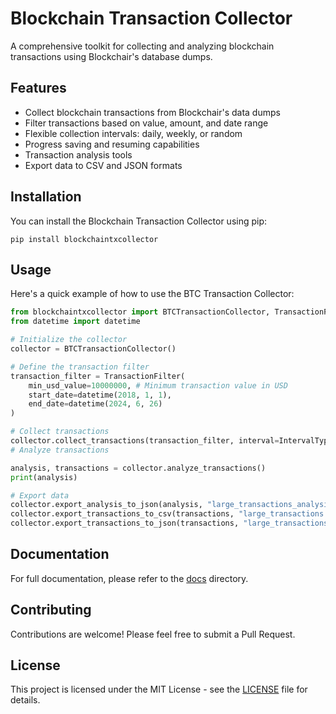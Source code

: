 # Blockchain Transaction Collector

A comprehensive toolkit for collecting and analyzing blockchain transactions using Blockchair's database dumps.

## Features

- Collect blockchain transactions from Blockchair's data dumps
- Filter transactions based on value, amount, and date range
- Flexible collection intervals: daily, weekly, or random
- Progress saving and resuming capabilities
- Transaction analysis tools
- Export data to CSV and JSON formats

## Installation

You can install the Blockchain Transaction Collector using pip:

```
pip install blockchaintxcollector
```

## Usage

Here's a quick example of how to use the BTC Transaction Collector:

```python
from blockchaintxcollector import BTCTransactionCollector, TransactionFilter, IntervalType
from datetime import datetime

# Initialize the collector
collector = BTCTransactionCollector()

# Define the transaction filter
transaction_filter = TransactionFilter(
    min_usd_value=10000000, # Minimum transaction value in USD
    start_date=datetime(2018, 1, 1),
    end_date=datetime(2024, 6, 26)
)

# Collect transactions
collector.collect_transactions(transaction_filter, interval=IntervalType.WEEKLY)
# Analyze transactions

analysis, transactions = collector.analyze_transactions()
print(analysis)

# Export data
collector.export_analysis_to_json(analysis, "large_transactions_analysis.json")
collector.export_transactions_to_csv(transactions, "large_transactions.csv")
collector.export_transactions_to_json(transactions, "large_transactions.json")
```

## Documentation

For full documentation, please refer to the [docs](https://github.com/yorkeccak/blockchaintxtools/docs) directory.

## Contributing

Contributions are welcome! Please feel free to submit a Pull Request.

## License

This project is licensed under the MIT License - see the [LICENSE](LICENSE) file for details.